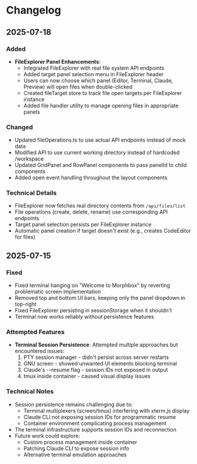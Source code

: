 # Changelog

## 2025-07-18

### Added
- **FileExplorer Panel Enhancements**:
  - Integrated FileExplorer with real file system API endpoints
  - Added target panel selection menu in FileExplorer header
  - Users can now choose which panel (Editor, Terminal, Claude, Preview) will open files when double-clicked
  - Created fileTarget store to track file open targets per FileExplorer instance
  - Added file handler utility to manage opening files in appropriate panels

### Changed
- Updated fileOperations.ts to use actual API endpoints instead of mock data
- Modified API to use current working directory instead of hardcoded /workspace
- Updated GridPanel and RowPanel components to pass panelId to child components
- Added open event handling throughout the layout components

### Technical Details
- FileExplorer now fetches real directory contents from `/api/files/list`
- File operations (create, delete, rename) use corresponding API endpoints
- Target panel selection persists per FileExplorer instance
- Automatic panel creation if target doesn't exist (e.g., creates CodeEditor for files)

## 2025-07-15

### Fixed
- Fixed terminal hanging on "Welcome to Morphbox" by reverting problematic screen implementation
- Removed top and bottom UI bars, keeping only the panel dropdown in top-right
- Fixed FileExplorer persisting in sessionStorage when it shouldn't
- Terminal now works reliably without persistence features

### Attempted Features
- **Terminal Session Persistence**: Attempted multiple approaches but encountered issues:
  1. PTY session manager - didn't persist across server restarts
  2. GNU screen - showed unwanted UI elements blocking terminal
  3. Claude's --resume flag - session IDs not exposed in output
  4. tmux inside container - caused visual display issues
  
### Technical Notes
- Session persistence remains challenging due to:
  - Terminal multiplexers (screen/tmux) interfering with xterm.js display
  - Claude CLI not exposing session IDs for programmatic resume
  - Container environment complicating process management
- The terminal infrastructure supports session IDs and reconnection
- Future work could explore:
  - Custom process management inside container
  - Patching Claude CLI to expose session info
  - Alternative terminal emulation approaches